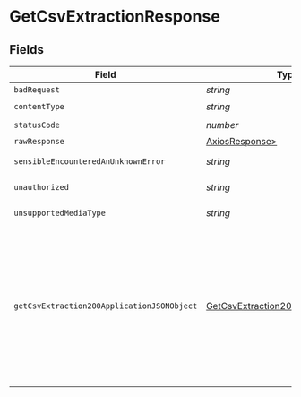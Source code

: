 # GetCsvExtractionResponse


## Fields

| Field                                                                                                                                                         | Type                                                                                                                                                          | Required                                                                                                                                                      | Description                                                                                                                                                   |
| ------------------------------------------------------------------------------------------------------------------------------------------------------------- | ------------------------------------------------------------------------------------------------------------------------------------------------------------- | ------------------------------------------------------------------------------------------------------------------------------------------------------------- | ------------------------------------------------------------------------------------------------------------------------------------------------------------- |
| `badRequest`                                                                                                                                                  | *string*                                                                                                                                                      | :heavy_minus_sign:                                                                                                                                            | Bad Request                                                                                                                                                   |
| `contentType`                                                                                                                                                 | *string*                                                                                                                                                      | :heavy_check_mark:                                                                                                                                            | N/A                                                                                                                                                           |
| `statusCode`                                                                                                                                                  | *number*                                                                                                                                                      | :heavy_check_mark:                                                                                                                                            | N/A                                                                                                                                                           |
| `rawResponse`                                                                                                                                                 | [AxiosResponse>](https://axios-http.com/docs/res_schema)                                                                                                      | :heavy_minus_sign:                                                                                                                                            | N/A                                                                                                                                                           |
| `sensibleEncounteredAnUnknownError`                                                                                                                           | *string*                                                                                                                                                      | :heavy_minus_sign:                                                                                                                                            | Internal Server Error                                                                                                                                         |
| `unauthorized`                                                                                                                                                | *string*                                                                                                                                                      | :heavy_minus_sign:                                                                                                                                            | Not authorized                                                                                                                                                |
| `unsupportedMediaType`                                                                                                                                        | *string*                                                                                                                                                      | :heavy_minus_sign:                                                                                                                                            | Unsupported Media Type                                                                                                                                        |
| `getCsvExtraction200ApplicationJSONObject`                                                                                                                    | [GetCsvExtraction200ApplicationJSON](../../models/operations/getcsvextraction200applicationjson.md)                                                           | :heavy_minus_sign:                                                                                                                                            | Indicates the extraction successfully converted to an CSV file. This response contains the download URL for the CSV file. The link<br/>expires after 15 minutes.<br/> |